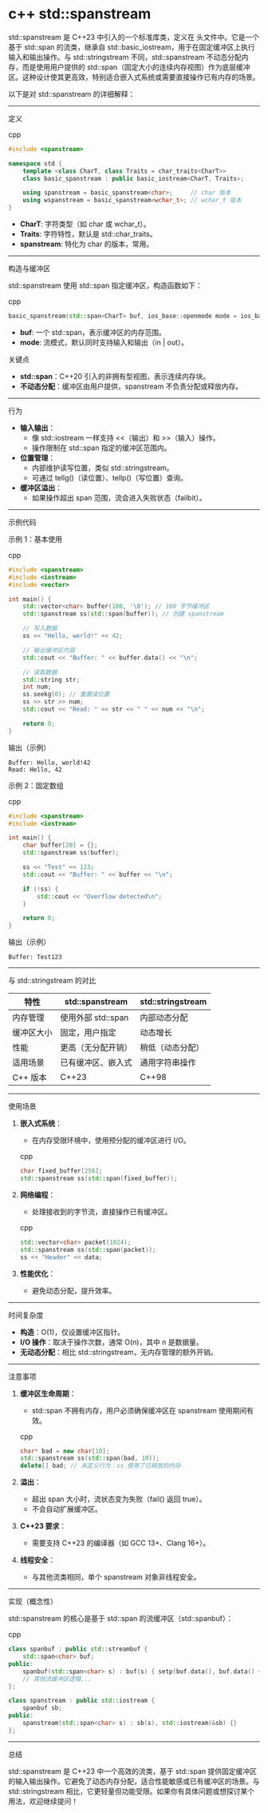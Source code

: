 # c++ std::spanstream

std::spanstream 是 C++23 中引入的一个标准库类，定义在 <spanstream> 头文件中。它是一个基于 std::span 的流类，继承自 std::basic_iostream，用于在固定缓冲区上执行输入和输出操作。与 std::stringstream 不同，std::spanstream 不动态分配内存，而是使用用户提供的 std::span（固定大小的连续内存视图）作为底层缓冲区。这种设计使其更高效，特别适合嵌入式系统或需要直接操作已有内存的场景。

以下是对 std::spanstream 的详细解释：

------

定义

cpp

```cpp
#include <spanstream>

namespace std {
    template <class CharT, class Traits = char_traits<CharT>>
    class basic_spanstream : public basic_iostream<CharT, Traits>;

    using spanstream = basic_spanstream<char>;     // char 版本
    using wspanstream = basic_spanstream<wchar_t>; // wchar_t 版本
}
```

- **CharT**: 字符类型（如 char 或 wchar_t）。
- **Traits**: 字符特性，默认是 std::char_traits<CharT>。
- **spanstream**: 特化为 char 的版本，常用。

------

构造与缓冲区

std::spanstream 使用 std::span 指定缓冲区，构造函数如下：

cpp

```cpp
basic_spanstream(std::span<CharT> buf, ios_base::openmode mode = ios_base::in | ios_base::out);
```

- **buf**: 一个 std::span<CharT>，表示缓冲区的内存范围。
- **mode**: 流模式，默认同时支持输入和输出（in | out）。

关键点

- **std::span**：C++20 引入的非拥有型视图，表示连续内存块。
- **不动态分配**：缓冲区由用户提供，spanstream 不负责分配或释放内存。

------

行为

- **输入输出**：
  - 像 std::iostream 一样支持 <<（输出）和 >>（输入）操作。
  - 操作限制在 std::span 指定的缓冲区范围内。
- **位置管理**：
  - 内部维护读写位置，类似 std::stringstream。
  - 可通过 tellg()（读位置）、tellp()（写位置）查询。
- **缓冲区溢出**：
  - 如果操作超出 span 范围，流会进入失败状态（failbit）。

------

示例代码

示例 1：基本使用

cpp

```cpp
#include <spanstream>
#include <iostream>
#include <vector>

int main() {
    std::vector<char> buffer(100, '\0'); // 100 字节缓冲区
    std::spanstream ss(std::span(buffer)); // 创建 spanstream

    // 写入数据
    ss << "Hello, world!" << 42;

    // 输出缓冲区内容
    std::cout << "Buffer: " << buffer.data() << "\n";

    // 读取数据
    std::string str;
    int num;
    ss.seekg(0); // 重置读位置
    ss >> str >> num;
    std::cout << "Read: " << str << " " << num << "\n";

    return 0;
}
```

输出（示例）

```text
Buffer: Hello, world!42
Read: Hello, 42
```

示例 2：固定数组

cpp

```cpp
#include <spanstream>
#include <iostream>

int main() {
    char buffer[20] = {};
    std::spanstream ss(buffer);

    ss << "Test" << 123;
    std::cout << "Buffer: " << buffer << "\n";

    if (!ss) {
        std::cout << "Overflow detected\n";
    }

    return 0;
}
```

输出（示例）

```text
Buffer: Test123
```

------

与 std::stringstream 的对比

| 特性       | std::spanstream    | std::stringstream |
| ---------- | ------------------ | ----------------- |
| 内存管理   | 使用外部 std::span | 内部动态分配      |
| 缓冲区大小 | 固定，用户指定     | 动态增长          |
| 性能       | 更高（无分配开销） | 稍低（动态分配）  |
| 适用场景   | 已有缓冲区、嵌入式 | 通用字符串操作    |
| C++ 版本   | C++23              | C++98             |

------

使用场景

1. **嵌入式系统**：

   - 在内存受限环境中，使用预分配的缓冲区进行 I/O。

   cpp

   ```cpp
   char fixed_buffer[256];
   std::spanstream ss(std::span(fixed_buffer));
   ```

2. **网络编程**：

   - 处理接收到的字节流，直接操作已有缓冲区。

   cpp

   ```cpp
   std::vector<char> packet(1024);
   std::spanstream ss(std::span(packet));
   ss << "Header" << data;
   ```

3. **性能优化**：

   - 避免动态分配，提升效率。

------

时间复杂度

- **构造**：O(1)，仅设置缓冲区指针。
- **I/O 操作**：取决于操作次数，通常 O(n)，其中 n 是数据量。
- **无动态分配**：相比 std::stringstream，无内存管理的额外开销。

------

注意事项

1. **缓冲区生命周期**：

   - std::span 不拥有内存，用户必须确保缓冲区在 spanstream 使用期间有效。

   cpp

   ```cpp
   char* bad = new char[10];
   std::spanstream ss(std::span(bad, 10));
   delete[] bad; // 未定义行为：ss 使用了已释放的内存
   ```

2. **溢出**：

   - 超出 span 大小时，流状态变为失败（fail() 返回 true）。
   - 不会自动扩展缓冲区。

3. **C++23 要求**：

   - 需要支持 C++23 的编译器（如 GCC 13+、Clang 16+）。

4. **线程安全**：

   - 与其他流类相同，单个 spanstream 对象非线程安全。

------

实现（概念性）

std::spanstream 的核心是基于 std::span 的流缓冲区（std::spanbuf）：

cpp

```cpp
class spanbuf : public std::streambuf {
    std::span<char> buf;
public:
    spanbuf(std::span<char> s) : buf(s) { setp(buf.data(), buf.data() + buf.size()); }
    // 其他流缓冲区逻辑...
};

class spanstream : public std::iostream {
    spanbuf sb;
public:
    spanstream(std::span<char> s) : sb(s), std::iostream(&sb) {}
};
```

------

总结

std::spanstream 是 C++23 中一个高效的流类，基于 std::span 提供固定缓冲区的输入输出操作。它避免了动态内存分配，适合性能敏感或已有缓冲区的场景。与 std::stringstream 相比，它更轻量但功能受限。如果你有具体问题或想探讨某个用法，欢迎继续提问！